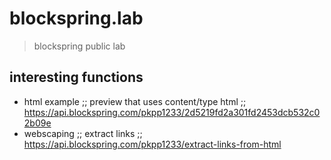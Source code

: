 # blockspring.lab

> blockspring public lab

## interesting functions

* html example ;; preview that uses content/type html ;; https://api.blockspring.com/pkpp1233/2d5219fd2a301fd2453dcb532c02b09e
* webscaping ;; extract links ;; https://api.blockspring.com/pkpp1233/extract-links-from-html
